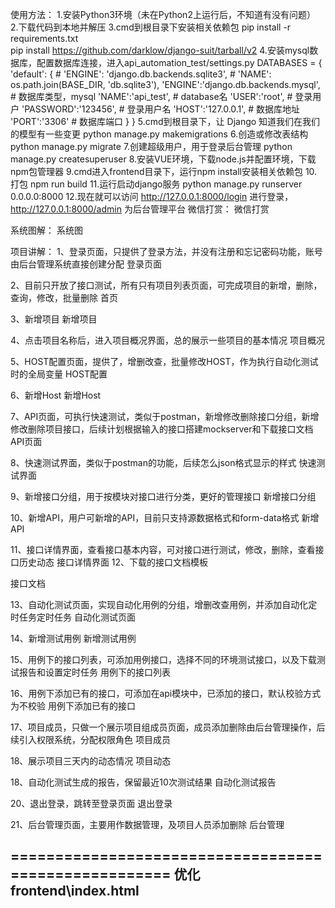 使用方法：
1.安装Python3环境（未在Python2上运行后，不知道有没有问题）
2.下载代码到本地并解压
3.cmd到根目录下安装相关依赖包
pip install -r requirements.txt<br>
pip install https://github.com/darklow/django-suit/tarball/v2
4.安装mysql数据库，配置数据库连接，进入api_automation_test/settings.py
DATABASES = {
    'default': {
        # 'ENGINE': 'django.db.backends.sqlite3',
        # 'NAME': os.path.join(BASE_DIR, 'db.sqlite3'),
        'ENGINE':'django.db.backends.mysql',     # 数据库类型，mysql
        'NAME':'api_test',            #  database名
        'USER':'root',               # 登录用户
        'PASSWORD':'123456',        #  登录用户名
        'HOST':'127.0.0.1',        # 数据库地址
        'PORT':'3306'              # 数据库端口
    }
}
5.cmd到根目录下，让 Django 知道我们在我们的模型有一些变更
python manage.py makemigrations
6.创造或修改表结构
python manage.py migrate 
7.创建超级用户，用于登录后台管理
python manage.py createsuperuser
8.安装VUE环境，下载node.js并配置环境，下载npm包管理器
9.cmd进入frontend目录下，运行npm install安装相关依赖包
10.打包
npm run build
11.运行启动django服务
python manage.py runserver 0.0.0.0:8000
12.现在就可以访问 http://127.0.0.1:8000/login 进行登录， http://127.0.0.1:8000/admin 为后台管理平台
微信打赏：
微信打赏


系统图解：
系统图

项目讲解：
1、登录页面，只提供了登录方法，并没有注册和忘记密码功能，账号由后台管理系统直接创建分配
登录页面

2、目前只开放了接口测试，所有只有项目列表页面，可完成项目的新增，删除，查询，修改，批量删除
首页

3、新增项目
新增项目

4、点击项目名称后，进入项目概况界面，总的展示一些项目的基本情况
项目概况

5、HOST配置页面，提供了，增删改查，批量修改HOST，作为执行自动化测试时的全局变量
HOST配置

6、新增Host
新增Host

7、API页面，可执行快速测试，类似于postman，新增修改删除接口分组，新增修改删除项目接口，后续计划根据输入的接口搭建mockserver和下载接口文档
API页面

8、快速测试界面，类似于postman的功能，后续怎么json格式显示的样式
快速测试界面

9、新增接口分组，用于按模块对接口进行分类，更好的管理接口
新增接口分组

10、新增API，用户可新增的API，目前只支持源数据格式和form-data格式
新增API

11、接口详情界面，查看接口基本内容，可对接口进行测试，修改，删除，查看接口历史动态
接口详情界面
12、下载的接口文档模板

接口文档

13、自动化测试页面，实现自动化用例的分组，增删改查用例，并添加自动化定时任务定时任务
自动化测试页面

14、新增测试用例
新增测试用例

15、用例下的接口列表，可添加用例接口，选择不同的环境测试接口，以及下载测试报告和设置定时任务
用例下的接口列表

16、用例下添加已有的接口，可添加在api模块中，已添加的接口，默认校验方式为不校验
用例下添加已有的接口

17、项目成员，只做一个展示项目组成员页面，成员添加删除由后台管理操作，后续引入权限系统，分配权限角色
项目成员

18、展示项目三天内的动态情况
项目动态

18、自动化测试生成的报告，保留最近10次测试结果
自动化测试报告

20、退出登录，跳转至登录页面
退出登录

21、后台管理页面，主要用作数据管理，及项目人员添加删除
后台管理

=====================================================
优化
frontend\index.html
------------------------------------------------------